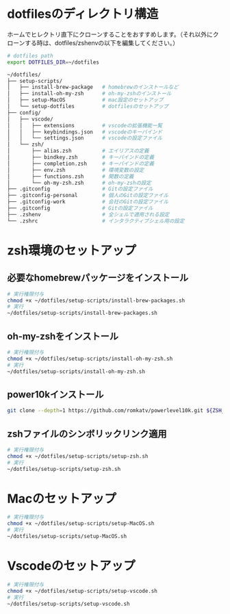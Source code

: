 # dotfilesのディレクトリ構造
ホームでヒレクトリ直下にクローンすることをおすすめします。（それ以外にクローンする時は、dotfiles/zshenvの以下を編集してください。）
```zsh
# dotfiles path
export DOTFILES_DIR=~/dotfiles
```

```zsh
~/dotfiles/
├── setup-scripts/
│   ├── install-brew-package   # homebrewのインストールなど
│   ├── install-oh-my-zsh      # oh-my-zshのインストール
│   ├── setup-MacOS            # mac設定のセットアップ
│   └── setup-dotfiles         # dotfilesのセットアップ
├── config/
│   ├── vscode/   
│   │   ├── extensions         # vscodeの拡張機能一覧
│   │   ├── keybindings.json   # vscodeのキーバインド
│   │   └── settings.json      # vscodeの設定ファイル
│   └── zsh/   
│       ├── alias.zsh          # エイリアスの定義
│       ├── bindkey.zsh        # キーバインドの定義
│       ├── completion.zsh     # キーバインドの定義
│       ├── env.zsh            # 環境変数の設定
│       ├── functions.zsh      # 関数の定義
│       └── oh-my-zsh.zsh      # oh-my-zshの設定
├── .gitconfig                 # Gitの設定ファイル
├── .gitconfig-personal        # 個人のGitの設定ファイル
├── .gitconfig-work            # 会社のGitの設定ファイル
├── .gitconfig                 # Gitの設定ファイル
├── .zshenv                    # 全シェルで適用される設定
└── .zshrc                     # インタラクティブシェル用の設定
```

# zsh環境のセットアップ
## 必要なhomebrewパッケージをインストール
 ```zsh
# 実行権限付与
chmod +x ~/dotfiles/setup-scripts/install-brew-packages.sh
# 実行
~/dotfiles/setup-scripts/install-brew-packages.sh
```
## oh-my-zshをインストール
 ```zsh
# 実行権限付与
chmod +x ~/dotfiles/setup-scripts/install-oh-my-zsh.sh
# 実行
~/dotfiles/setup-scripts/install-oh-my-zsh.sh
```
## power10kインストール
 ```zsh
git clone --depth=1 https://github.com/romkatv/powerlevel10k.git ${ZSH_CUSTOM:-$HOME/.oh-my-zsh/custom}/themes/powerlevel10k
 ```

## zshファイルのシンボリックリンク適用
```zsh
# 実行権限付与
chmod +x ~/dotfiles/setup-scripts/setup-zsh.sh
# 実行
~/dotfiles/setup-scripts/setup-zsh.sh
```

# Macのセットアップ
```zsh
# 実行権限付与
chmod +x ~/dotfiles/setup-scripts/setup-MacOS.sh
# 実行
~/dotfiles/setup-scripts/setup-MacOS.sh
```

# Vscodeのセットアップ
```zsh
# 実行権限付与
chmod +x ~/dotfiles/setup-scripts/setup-vscode.sh
# 実行
~/dotfiles/setup-scripts/setup-vscode.sh
```